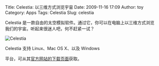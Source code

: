 Title: Celestia: 以三维方式浏览宇宙
Date: 2009-11-16 17:09
Author: toy
Category: Apps
Tags: Celestia
Slug: celestia

Celestia
是一款自由的太空模拟软件。通过它，你可以在电脑上以三维方式浏览我们的宇宙。听起来很迷人吧，何不赶紧一试？

![Celestia](http://i.linuxtoy.org/images/2009/11/celestia.png)

Celestia 支持 Linux、Mac OS X、以及 Windows  

平台，可从其[官方网站的下载页面](http://www.shatters.net/celestia/download.html)获取。
